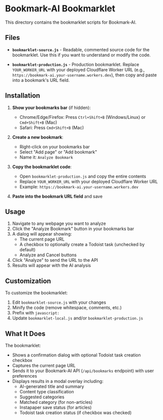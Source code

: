 # Bookmark-AI Bookmarklet

This directory contains the bookmarklet scripts for Bookmark-AI.

## Files

- **`bookmarklet-source.js`** - Readable, commented source code for the bookmarklet. Use this if you want to understand or modify the code.

- **`bookmarklet-production.js`** - Production bookmarklet. Replace `YOUR_WORKER_URL` with your deployed Cloudflare Worker URL (e.g., `https://bookmark-ai.your-username.workers.dev`), then copy and paste into a bookmark's URL field.

## Installation

1. **Show your bookmarks bar** (if hidden):
   - Chrome/Edge/Firefox: Press `Ctrl+Shift+B` (Windows/Linux) or `Cmd+Shift+B` (Mac)
   - Safari: Press `Cmd+Shift+B` (Mac)

2. **Create a new bookmark**:
   - Right-click on your bookmarks bar
   - Select "Add page" or "Add bookmark"
   - Name it: `Analyze Bookmark`

3. **Copy the bookmarklet code**:
   - Open `bookmarklet-production.js` and copy the entire contents
   - Replace `YOUR_WORKER_URL` with your deployed Cloudflare Worker URL
   - Example: `https://bookmark-ai.your-username.workers.dev`

4. **Paste into the bookmark URL field** and save

## Usage

1. Navigate to any webpage you want to analyze
2. Click the "Analyze Bookmark" button in your bookmarks bar
3. A dialog will appear showing:
   - The current page URL
   - A checkbox to optionally create a Todoist task (unchecked by default)
   - Analyze and Cancel buttons
4. Click "Analyze" to send the URL to the API
5. Results will appear with the AI analysis

## Customization

To customize the bookmarklet:

1. Edit `bookmarklet-source.js` with your changes
2. Minify the code (remove whitespace, comments, etc.)
3. Prefix with `javascript:`
4. Update `bookmarklet-local.js` and/or `bookmarklet-production.js`

## What It Does

The bookmarklet:
- Shows a confirmation dialog with optional Todoist task creation checkbox
- Captures the current page URL
- Sends it to your Bookmark-AI API (`/api/bookmarks` endpoint) with user preferences
- Displays results in a modal overlay including:
  - AI-generated title and summary
  - Content type classification
  - Suggested categories
  - Matched category (for non-articles)
  - Instapaper save status (for articles)
  - Todoist task creation status (if checkbox was checked)
